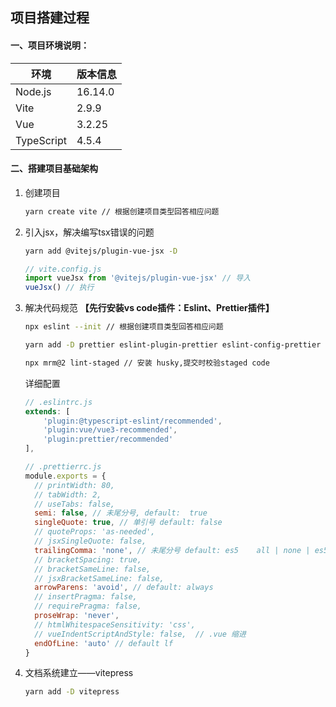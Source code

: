 ## 项目搭建过程

#### 一、项目环境说明：

| 环境       | 版本信息 |
| ---------- | -------- |
| Node.js    | 16.14.0  |
| Vite       | 2.9.9    |
| Vue        | 3.2.25   |
| TypeScript | 4.5.4    |

#### 二、搭建项目基础架构

1. 创建项目

   ```bash
   yarn create vite // 根据创建项目类型回答相应问题
   ```

2. 引入jsx，解决编写tsx错误的问题

   ```bash
   yarn add @vitejs/plugin-vue-jsx -D
   ```

   ```js
   // vite.config.js
   import vueJsx from '@vitejs/plugin-vue-jsx' // 导入
   vueJsx() // 执行
   ```

3. 解决代码规范 **【先行安装vs code插件：Eslint、Prettier插件】**

   ```bash
   npx eslint --init // 根据创建项目类型回答相应问题
   
   yarn add -D prettier eslint-plugin-prettier eslint-config-prettier // 安装 prettier 配合 eslint 使用
   
   npx mrm@2 lint-staged // 安装 husky,提交时校验staged code
   ```

   详细配置

   ```js
   // .eslintrc.js
   extends: [
       'plugin:@typescript-eslint/recommended',
       'plugin:vue/vue3-recommended',
       'plugin:prettier/recommended'
   ],
   
   // .prettierrc.js
   module.exports = {
     // printWidth: 80,
     // tabWidth: 2,
     // useTabs: false,
     semi: false, // 未尾分号, default:  true
     singleQuote: true, // 单引号 default: false
     // quoteProps: 'as-needed',
     // jsxSingleQuote: false,
     trailingComma: 'none', // 未尾分号 default: es5    all | none | es5
     // bracketSpacing: true,
     // bracketSameLine: false,
     // jsxBracketSameLine: false,
     arrowParens: 'avoid', // default: always
     // insertPragma: false,
     // requirePragma: false,
     proseWrap: 'never',
     // htmlWhitespaceSensitivity: 'css',
     // vueIndentScriptAndStyle: false,  // .vue 缩进
     endOfLine: 'auto' // default lf
   }
   ```

4. 文档系统建立——vitepress

   ```bash
   yarn add -D vitepress
   ```

   